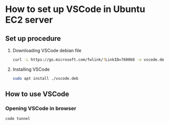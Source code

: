 # How to set up VSCode in Ubuntu EC2 server

## Set up procedure

1. Downloading VSCode debian file
   ```bash
   curl -L https://go.microsoft.com/fwlink/?LinkID=760868 -o vscode.deb
   ```

2. Installing VSCode
   ```bash
   sudo apt install ./vscode.deb
   ```

## How to use VSCode

### Opening VSCode in browser

    code tunnel
